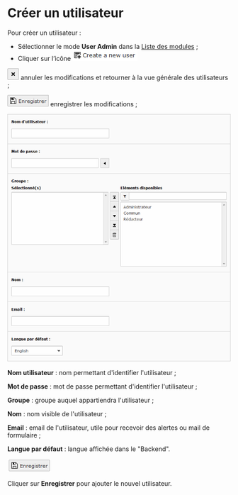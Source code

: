 # Créer un utilisateur

Pour créer un utilisateur :

* Sélectionner le mode **User Admin** dans la [Liste des modules](../premiers-pas/se-reperer-dans-le-backend.md) ;
* Cliquer sur l’icône ![](../../.gitbook/assets/add_user_btn.png)

![](../../.gitbook/assets/btn_page_cancel.png%20%281%29.png) annuler les modifications et retourner à la vue générale des utilisateurs ;

![](../../.gitbook/assets/btn_page_save.png) enregistrer les modifications ;

![](../../.gitbook/assets/add_user_detail.png)

**Nom utilisateur** : nom permettant d'identifier l'utilisateur ;

**Mot de passe** : mot de passe permettant d'identifier l'utilisateur ;

**Groupe** : groupe auquel appartiendra l'utilisateur ;

**Nom** : nom visible de l'utilisateur ;

**Email** : email de l'utilisateur, utile pour recevoir des alertes ou mail de formulaire ;

**Langue par défaut** : langue affichée dans le "Backend".

![](../../.gitbook/assets/save.png)

Cliquer sur **Enregistrer** pour ajouter le nouvel utilisateur.

